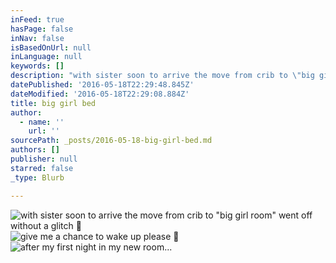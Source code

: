 ```yaml
---
inFeed: true
hasPage: false
inNav: false
isBasedOnUrl: null
inLanguage: null
keywords: []
description: "with sister soon to arrive the move from crib to \"big girl room\" went off without a glitch \uD83D\uDE07"
datePublished: '2016-05-18T22:29:48.845Z'
dateModified: '2016-05-18T22:29:08.884Z'
title: big girl bed
author:
  - name: ''
    url: ''
sourcePath: _posts/2016-05-18-big-girl-bed.md
authors: []
publisher: null
starred: false
_type: Blurb

---
```

![with sister soon to arrive the move from crib to "big girl room" went off without a glitch ](https://the-grid-user-content.s3-us-west-2.amazonaws.com/c42f825a-e0dd-463c-bb7a-723e13aa91d9.jpg)
![give me a chance to wake up please ](https://the-grid-user-content.s3-us-west-2.amazonaws.com/222cfc6f-e0c7-4003-a553-c06fb3feb29a.jpg)
![after my first night in my new room...](https://the-grid-user-content.s3-us-west-2.amazonaws.com/a493f758-c628-40aa-be3e-60a3b802aebd.jpg)